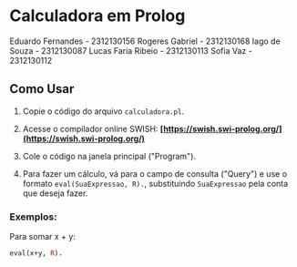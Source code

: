 # Calculadora em Prolog

Eduardo Fernandes - 2312130156
Rogeres Gabriel - 2312130168
Iago de Souza - 2312130087
Lucas Faria Ribeio - 2312130113
Sofia Vaz - 2312130112


## Como Usar

1.  Copie o código do arquivo `calculadora.pl`.

2.  Acesse o compilador online SWISH: **[https://swish.swi-prolog.org/](https://swish.swi-prolog.org/)**

3.  Cole o código na janela principal ("Program").

4.  Para fazer um cálculo, vá para o campo de consulta ("Query") e use o formato `eval(SuaExpressao, R).`, substituindo `SuaExpressao` pela conta que deseja fazer.

### Exemplos:

Para somar x + y:
```prolog
eval(x+y, R).
